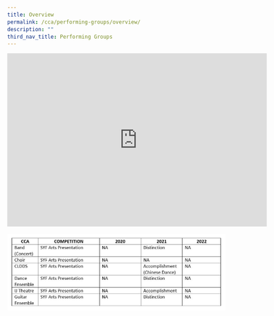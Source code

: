 ```yaml
---
title: Overview
permalink: /cca/performing-groups/overview/
description: ""
third_nav_title: Performing Groups
---
```

<iframe allowfullscreen="true" height="400" width="600" frameborder="0" src="https://docs.google.com/presentation/d/e/2PACX-1vRBebuvucjkcxT826exs2MMjhlkVXwjBLDpWry3RXbaE7wnkx2hwcvtALA4FuVyNg_8k4n7UeP2EYwd/embed?start=true&amp;loop=true&amp;delayms=3000"></iframe>

![](/images/CCA/awardsperformingarts.jpg)